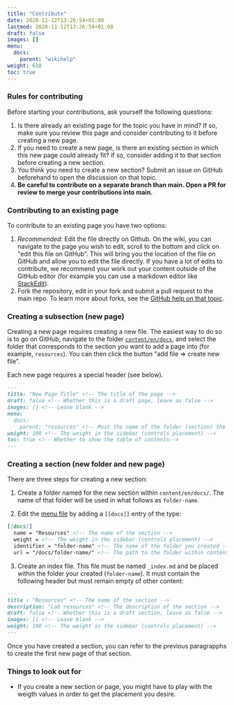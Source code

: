 ```yaml
---
title: "Contribute"
date: 2020-11-12T13:26:54+01:00
lastmod: 2020-11-12T13:26:54+01:00
draft: false
images: []
menu:
  docs:
    parent: "wikihelp"
weight: 610
toc: true
---
```


### Rules for contributing

Before starting your contributions, ask yourself the following questions:

1. Is there already an existing page for the topic you have in mind? If so, make sure you review this page and consider contributing to it before creating a new page.
2. If you need to create a new page, is there an existing section in which this new page could already fit? if so, consider adding it to that section before creating a new section.
3. You think you need to create a new section? Submit an issue on GitHub beforehand to open the discussion on that topic.
4. **Be careful to contribute on a separate branch than main. Open a PR for review to merge your contributions into main.**

### Contributing to an existing page

To contribute to an existing page you have two options:

1. *Recommended:* Edit the file directly on Github. On the wiki, you can navigate to the page you wish to edit, scroll to the bottom and click on "edit this file on GitHub". This will bring you the location of the file on GitHub and allow you to edit the file directly. If you have a lot of edits to contribute, we recommend your work out your content outside of the GitHub editor (for example you can use a markdown editor like [StackEdit](http://stackedit.io/)).
2. Fork the repository, edit in your fork and submit a pull request to the main repo. To learn more about forks, see the [GitHub help on that topic](https://docs.github.com/en/get-started/quickstart/fork-a-repo).

### Creating a subsection (new page)

Creating a new page requires creating a new file. The easiest way to do so is to go on GitHub, navigate to the folder [`content/en/docs`](https://github.com/pedersen-fisheries-lab/pedersen-lab-wiki/tree/main/content/en/docs), and select the folder that corresponds to the section you want to add a page into (for example, `resources`). You can then click the button "add file => create new file".

Each new page requires a special header (see below).

```markdown
---
title: "New Page Title" <!-- The title of the page -->
draft: false <!-- Whether this is a draft page, leave as false -->
images: [] <!-- Leave blank -->
menu: 
  docs:
    parent: "resources" <!-- Must the name of the folder (section) the page is in -->
weight: 100 <!-- The weight in the sidebar (controls placement) -->
toc: true <!-- Whether to show the table of contents-->
---
```

### Creating a section (new folder and new page)

There are three steps for creating a new section:

1. Create a folder named for the new section within `content/en/docs/`. The name of that folder will be used in what follows as `folder-name`.

2. Edit the [menu file](https://github.com/pedersen-fisheries-lab/pedersen-lab-wiki/blob/main/config/_default/menus/menus.en.toml) by adding a `[[docs]]` entry of the type:

```markdown
[[docs]]
  name = "Resources" <!-- The name of the section -->
  weight = <!-- The weight in the sidebar (controls placement) -->
  identifier = "folder-name" <!-- The name of the folder you created -->
  url = "/docs/folder-name/" <!-- The path to the folder within content/en/ -->
```

3. Create an index file. This file must be named `_index.md` and be placed within the folder your created (`folder-name`). It must contain the following header but must remain empty of other content:

```markdown
---
title : "Resources" <!-- The name of the section -->
description: "Lab resources" <!-- The description of the section -->
draft: false <!-- Whether this is a draft section, leave as false -->
images: [] <!-- Leave blank -->
weight: 100 <!-- The weight in the sidebar (controls placement) -->
---
```

Once you have created a section, you can refer to the previous paragrapphs to create the first new page of that section.

### Things to look out for

- If you create a new section or page, you might have to play with the weigth values in order to get the placement you desire.
